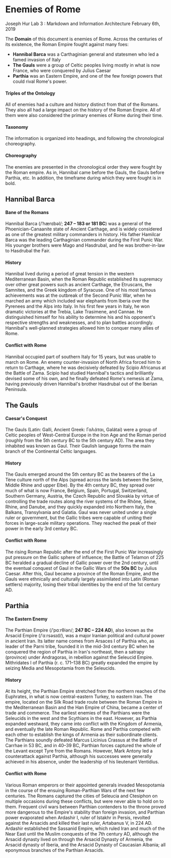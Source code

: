 # Enemies of Rome
Joseph Hur
Lab 3 : Markdown and Information Architecture
February 6th, 2019

The **Domain** of this document is enemies of Rome. Across the centuries of its existence, the Roman Empire fought against many foes:

- **Hannibal Barca** was a Carthaginian general and statesmen who led a famed invasion of Italy
- **The Gauls** were a group of Celtic peoples living mostly in what is now France, who were conquered by Julius Caesar
- **Parthia** was an Eastern Empire, and one of the few foreign powers that could rival Rome's power.

#### Triples of the Ontology 

All of enemies had a culture and history distinct from that of the Romans. They also all had a large impact on the history of the Roman Empire. All of them were also considered the primary enemies of Rome during their time.

#### Taxonomy

The information is organized into headings, and following the chronological choreography.

#### Choreography

The enemies are presented in the chronological order they were fought by the Roman empire.  As in, Hannibal came before the Gauls, the Gauls before Parthia, etc. In addition, the timeframe during which they were fought is in bold.

## Hannibal Barca

#### Bane of the Romans

Hannibal Barca (/ˈhænɪbəl/; **247 – 183 or 181 BC**) was a general of the Phoenician-Canaanite state of Ancient Carthage, and is widely considered as one of the greatest military commanders in history. His father Hamilcar Barca was the leading Carthaginian commander during the First Punic War. His younger brothers were Mago and Hasdrubal, and he was brother-in-law to Hasdrubal the Fair.

#### History

Hannibal lived during a period of great tension in the western Mediterranean Basin, when the Roman Republic established its supremacy over other great powers such as ancient Carthage, the Etruscans, the Samnites, and the Greek kingdom of Syracuse. One of his most famous achievements was at the outbreak of the Second Punic War, when he marched an army which included war elephants from Iberia over the Pyrenees and the Alps into Italy. In his first few years in Italy, he won dramatic victories at the Trebia, Lake Trasimene, and Cannae. He distinguished himself for his ability to determine his and his opponent's respective strengths and weaknesses, and to plan battles accordingly. Hannibal's well-planned strategies allowed him to conquer many allies of Rome.

#### Conflict with Rome

Hannibal occupied part of southern Italy for 15 years, but was unable to march on Rome. An enemy counter-invasion of North Africa forced him to return to Carthage, where he was decisively defeated by Scipio Africanus at the Battle of Zama. Scipio had studied Hannibal's tactics and brilliantly devised some of his own, and he finally defeated Rome's nemesis at Zama, having previously driven Hannibal's brother Hasdrubal out of the Iberian Peninsula.

## The Gauls

#### Caesar's Conquest

The Gauls (Latin: Galli, Ancient Greek: Γαλάται, Galátai) were a group of Celtic peoples of West-Central Europe in the Iron Age and the Roman period (roughly from the 5th century BC to the 5th century AD). The area they inhabited was known as Gaul. Their Gaulish language forms the main branch of the Continental Celtic languages.

#### History

The Gauls emerged around the 5th century BC as the bearers of the La Tène culture north of the Alps (spread across the lands between the Seine, Middle Rhine and upper Elbe). By the 4th century BC, they spread over much of what is now France, Belgium, Spain, Portugal, Switzerland, Southern Germany, Austria, the Czech Republic and Slovakia by virtue of controlling the trade routes along the river systems of the Rhône, Seine, Rhine, and Danube, and they quickly expanded into Northern Italy, the Balkans, Transylvania and Galatia. Gaul was never united under a single ruler or government, but the Gallic tribes were capable of uniting their forces in large-scale military operations. They reached the peak of their power in the early 3rd century BC. 

#### Conflict with Rome

The rising Roman Republic after the end of the First Punic War increasingly put pressure on the Gallic sphere of influence; the Battle of Telamon of 225 BC heralded a gradual decline of Gallic power over the 2nd century, until the eventual conquest of Gaul in the Gallic Wars of the **50s BC** by Julius Caesar. After this, Gaul became a province of the Roman Empire, and the Gauls were ethnically and culturally largely assimilated into Latin (Roman settlers) majority, losing their tribal identities by the end of the 1st century AD.

## Parthia

#### The Eastern Enemy

The Parthian Empire (/ˈpɑːrθiən/; **247 BC – 224 AD**), also known as the Arsacid Empire (/ˈɑːrsəsɪd/), was a major Iranian political and cultural power in ancient Iran. Its latter name comes from Arsaces I of Parthia who, as leader of the Parni tribe, founded it in the mid-3rd century BC when he conquered the region of Parthia in Iran's northeast, then a satrapy (province) under Andragoras, in rebellion against the Seleucid Empire. Mithridates I of Parthia (r. c. 171–138 BC) greatly expanded the empire by seizing Media and Mesopotamia from the Seleucids.

#### History

At its height, the Parthian Empire stretched from the northern reaches of the Euphrates, in what is now central-eastern Turkey, to eastern Iran. The empire, located on the Silk Road trade route between the Roman Empire in the Mediterranean Basin and the Han Empire of China, became a center of trade and commerce. The earliest enemies of the Parthians were the Seleucids in the west and the Scythians in the east. However, as Parthia expanded westward, they came into conflict with the Kingdom of Armenia, and eventually the late Roman Republic. Rome and Parthia competed with each other to establish the kings of Armenia as their subordinate clients. The Parthians soundly defeated Marcus Licinius Crassus at the Battle of Carrhae in 53 BC, and in 40–39 BC, Parthian forces captured the whole of the Levant except Tyre from the Romans. However, Mark Antony led a counterattack against Parthia, although his successes were generally achieved in his absence, under the leadership of his lieutenant Ventidius. 

#### Conflict with Rome

Various Roman emperors or their appointed generals invaded Mesopotamia in the course of the ensuing Roman-Parthian Wars of the next few centuries. The Romans captured the cities of Seleucia and Ctesiphon on multiple occasions during these conflicts, but were never able to hold on to them. Frequent civil wars between Parthian contenders to the throne proved more dangerous to the Empire's stability than foreign invasion, and Parthian power evaporated when Ardashir I, ruler of Istakhr in Persis, revolted against the Arsacids and killed their last ruler, Artabanus V, in 224 AD. Ardashir established the Sassanid Empire, which ruled Iran and much of the Near East until the Muslim conquests of the 7th century AD, although the Arsacid dynasty lived on through the Arsacid Dynasty of Armenia, the Arsacid dynasty of Iberia, and the Arsacid Dynasty of Caucasian Albania; all eponymous branches of the Parthian Arsacids.